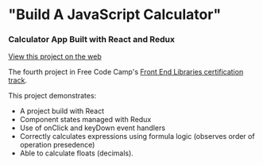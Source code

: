 # "Build A JavaScript Calculator"
### Calculator App Built with React and Redux

[View this project on the web](https://dvislearning.github.io/react-javascript-calculator/)

The fourth project in Free Code Camp's [Front End Libraries certification track](https://learn.freecodecamp.org/front-end-libraries/front-end-libraries-projects/build-a-javascript-calculator/).

This project demonstrates:

- A project build with React
- Component states managed with Redux
- Use of onClick and keyDown event handlers
- Correctly calculates expressions using formula logic (observes order of operation presedence)
- Able to calculate floats (decimals).
